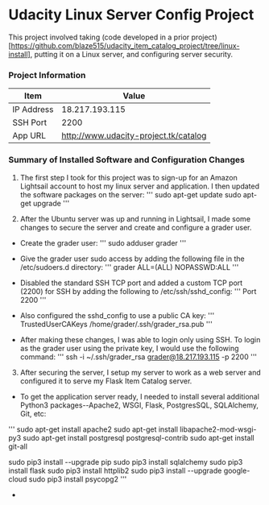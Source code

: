 # Udacity Linux Server Config Project

This project involved taking (code developed in a prior project)[https://github.com/blaze515/udacity_item_catalog_project/tree/linux-install], putting it on a Linux server, and configuring server security.

### Project Information
| Item | Value |
|---|---|
| IP Address | 18.217.193.115 |
| SSH Port | 2200 |
| App URL | http://www.udacity-project.tk/catalog |

### Summary of Installed Software and Configuration Changes

1) The first step I took for this project was to sign-up for an Amazon Lightsail account to host my linux server and application. I then updated the software packages on the server:
'''
sudo apt-get update
sudo apt-get upgrade
'''

2) After the Ubuntu server was up and running in Lightsail, I made some changes to secure the server and create and configure a grader user.
- Create the grader user:
'''
sudo adduser grader
'''

- Give the grader user sudo access by adding the following file in the /etc/sudoers.d directory:
'''
grader ALL=(ALL) NOPASSWD:ALL
'''

- Disabled the standard SSH TCP port and added a custom TCP port (2200) for SSH by adding the following to /etc/ssh/sshd_config:
'''
Port 2200
'''

- Also configured the sshd_config to use a public CA key:
'''
TrustedUserCAKeys /home/grader/.ssh/grader_rsa.pub
'''

- After making these changes, I was able to login only using SSH. To login as the grader user using the private key, I would use the following command:
'''
ssh -i ~/.ssh/grader_rsa grader@18.217.193.115 -p 2200
'''

3) After securing the server, I setup my server to work as a web server and configured it to serve my Flask Item Catalog server.

- To get the application server ready, I needed to install several additional Python3 packages--Apache2, WSGI, Flask, PostgresSQL, SQLAlchemy, Git, etc:

'''
sudo apt-get install apache2
sudo apt-get install libapache2-mod-wsgi-py3
sudo apt-get install postgresql postgresql-contrib
sudo apt-get install git-all

sudo pip3 install --upgrade pip
sudo pip3 install sqlalchemy
sudo pip3 install  flask
sudo pip3 install httplib2
sudo pip3 install --upgrade google-cloud
sudo pip3 install psycopg2
'''

-




